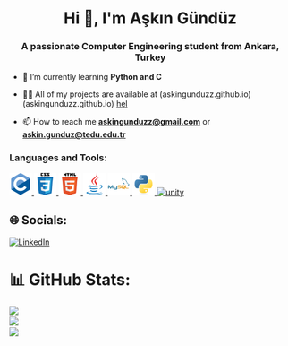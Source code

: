 <h1 align="center">Hi 👋, I'm Aşkın Gündüz</h1>
<h3 align="center">A passionate Computer Engineering student from Ankara, Turkey</h3>

- 🌱 I’m currently learning **Python and C**

- 👨‍💻 All of my projects are available at (askingunduzz.github.io)(askingunduzz.github.io)  <a href= "askingunduzz.github.io">hel</a>

- 📫 How to reach me **askingunduzz@gmail.com**   or   **askin.gunduz@tedu.edu.tr**

<h3 align="left">Languages and Tools:</h3>
<p align="left"> <a href="https://www.cprogramming.com/" target="_blank" rel="noreferrer"> <img src="https://raw.githubusercontent.com/devicons/devicon/master/icons/c/c-original.svg" alt="c" width="40" height="40"/> </a> <a href="https://www.w3schools.com/css/" target="_blank" rel="noreferrer"> <img src="https://raw.githubusercontent.com/devicons/devicon/master/icons/css3/css3-original-wordmark.svg" alt="css3" width="40" height="40"/> </a> <a href="https://www.w3.org/html/" target="_blank" rel="noreferrer"> <img src="https://raw.githubusercontent.com/devicons/devicon/master/icons/html5/html5-original-wordmark.svg" alt="html5" width="40" height="40"/> </a> <a href="https://www.java.com" target="_blank" rel="noreferrer"> <img src="https://raw.githubusercontent.com/devicons/devicon/master/icons/java/java-original.svg" alt="java" width="40" height="40"/> </a> <a href="https://www.mysql.com/" target="_blank" rel="noreferrer"> <img src="https://raw.githubusercontent.com/devicons/devicon/master/icons/mysql/mysql-original-wordmark.svg" alt="mysql" width="40" height="40"/> </a> <a href="https://www.python.org" target="_blank" rel="noreferrer"> <img src="https://raw.githubusercontent.com/devicons/devicon/master/icons/python/python-original.svg" alt="python" width="40" height="40"/> </a> <a href="https://unity.com/" target="_blank" rel="noreferrer"> <img src="https://www.vectorlogo.zone/logos/unity3d/unity3d-icon.svg" alt="unity" width="40" height="40"/> </a> </p>


## 🌐 Socials:
[![LinkedIn](https://img.shields.io/badge/LinkedIn-%230077B5.svg?logo=linkedin&logoColor=white)](https://www.linkedin.com/in/askin-gunduz/) 

# 📊 GitHub Stats:
![](https://github-readme-stats.vercel.app/api?username=askingunduzz&theme=dark&hide_border=false&include_all_commits=false&count_private=false)<br/>
![](https://github-readme-streak-stats.herokuapp.com/?user=askingunduzz&theme=dark&hide_border=false)<br/>
![](https://github-readme-stats.vercel.app/api/top-langs/?username=askingunduzz&theme=dark&hide_border=false&include_all_commits=false&count_private=false&layout=compact)
